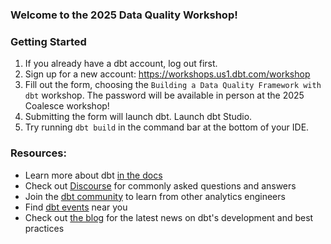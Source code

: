 ### Welcome to the 2025 Data Quality Workshop!

### Getting Started
1. If you already have a dbt account, log out first.
2. Sign up for a new account: https://workshops.us1.dbt.com/workshop
3. Fill out the form, choosing the `Building a Data Quality Framework with dbt` workshop.
   The password will be available in person at the 2025 Coalesce workshop!
4. Submitting the form will launch dbt. Launch dbt Studio. 
5. Try running `dbt build` in the command bar at the bottom of your IDE.

### Resources:
- Learn more about dbt [in the docs](https://docs.getdbt.com/docs/introduction)
- Check out [Discourse](https://discourse.getdbt.com/) for commonly asked questions and answers
- Join the [dbt community](https://getdbt.com/community) to learn from other analytics engineers
- Find [dbt events](https://events.getdbt.com) near you
- Check out [the blog](https://blog.getdbt.com/) for the latest news on dbt's development and best practices
